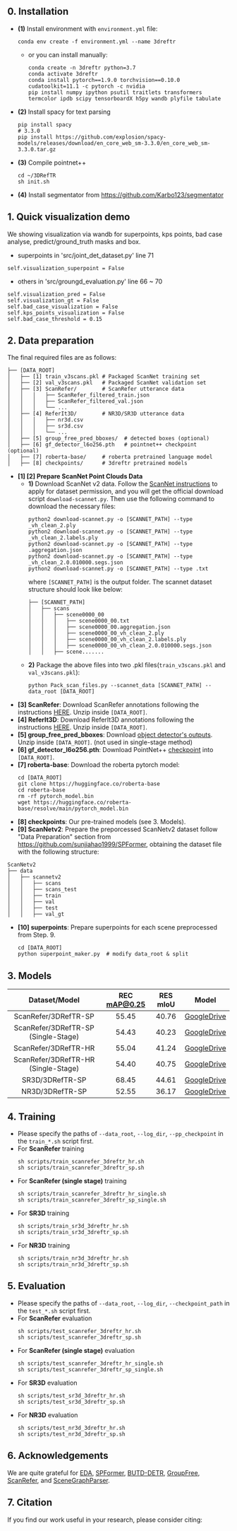 ## 0. Installation

+ **(1)** Install environment with `environment.yml` file:
  ```
  conda env create -f environment.yml --name 3dreftr
  ```
  + or you can install manually:
    ```
    conda create -n 3dreftr python=3.7
    conda activate 3dreftr
    conda install pytorch==1.9.0 torchvision==0.10.0 cudatoolkit=11.1 -c pytorch -c nvidia
    pip install numpy ipython psutil traitlets transformers termcolor ipdb scipy tensorboardX h5py wandb plyfile tabulate
    ```
+ **(2)** Install spacy for text parsing
  ```
  pip install spacy
  # 3.3.0
  pip install https://github.com/explosion/spacy-models/releases/download/en_core_web_sm-3.3.0/en_core_web_sm-3.3.0.tar.gz
  ```
+ **(3)** Compile pointnet++
  ```
  cd ~/3DRefTR
  sh init.sh
  ```
+ **(4)** Install segmentator from https://github.com/Karbo123/segmentator


## 1. Quick visualization demo 
We showing visualization via wandb for superpoints, kps points, bad case analyse, predict/ground_truth masks and box.
+ superpoints in 'src/joint_det_dataset.py' line 71
```
self.visualization_superpoint = False
```
+ others in 'src/groungd_evaluation.py' line 66 ~ 70
```
self.visualization_pred = False
self.visualization_gt = False
self.bad_case_visualization = False
self.kps_points_visualization = False
self.bad_case_threshold = 0.15
```

## 2. Data preparation

The final required files are as follows:
```
├── [DATA_ROOT]
│	├── [1] train_v3scans.pkl # Packaged ScanNet training set
│	├── [2] val_v3scans.pkl   # Packaged ScanNet validation set
│	├── [3] ScanRefer/        # ScanRefer utterance data
│	│	│	├── ScanRefer_filtered_train.json
│	│	│	├── ScanRefer_filtered_val.json
│	│	│	└── ...
│	├── [4] ReferIt3D/        # NR3D/SR3D utterance data
│	│	│	├── nr3d.csv
│	│	│	├── sr3d.csv
│	│	│	└── ...
│	├── [5] group_free_pred_bboxes/  # detected boxes (optional)
│	├── [6] gf_detector_l6o256.pth   # pointnet++ checkpoint (optional)
│	├── [7] roberta-base/     # roberta pretrained language model
│	├── [8] checkpoints/      # 3dreftr pretrained models
```

+ **[1] [2] Prepare ScanNet Point Clouds Data**
  + **1)** Download ScanNet v2 data. Follow the [ScanNet instructions](https://github.com/ScanNet/ScanNet) to apply for dataset permission, and you will get the official download script `download-scannet.py`. Then use the following command to download the necessary files:
    ```
    python2 download-scannet.py -o [SCANNET_PATH] --type _vh_clean_2.ply
    python2 download-scannet.py -o [SCANNET_PATH] --type _vh_clean_2.labels.ply
    python2 download-scannet.py -o [SCANNET_PATH] --type .aggregation.json
    python2 download-scannet.py -o [SCANNET_PATH] --type _vh_clean_2.0.010000.segs.json
    python2 download-scannet.py -o [SCANNET_PATH] --type .txt
    ```
    where `[SCANNET_PATH]` is the output folder. The scannet dataset structure should look like below:
    ```
    ├── [SCANNET_PATH]
    │   ├── scans
    │   │   ├── scene0000_00
    │   │   │   ├── scene0000_00.txt
    │   │   │   ├── scene0000_00.aggregation.json
    │   │   │   ├── scene0000_00_vh_clean_2.ply
    │   │   │   ├── scene0000_00_vh_clean_2.labels.ply
    │   │   │   ├── scene0000_00_vh_clean_2.0.010000.segs.json
    │   │   ├── scene.......
    ```
  + **2)** Package the above files into two .pkl files(`train_v3scans.pkl` and `val_v3scans.pkl`):
    ```
    python Pack_scan_files.py --scannet_data [SCANNET_PATH] --data_root [DATA_ROOT]
    ```
+ **[3] ScanRefer**: Download ScanRefer annotations following the instructions [HERE](https://github.com/daveredrum/ScanRefer). Unzip inside `[DATA_ROOT]`.
+ **[4] ReferIt3D**: Download ReferIt3D annotations following the instructions [HERE](https://github.com/referit3d/referit3d). Unzip inside `[DATA_ROOT]`.
+ **[5] group_free_pred_bboxes**: Download [object detector's outputs](https://1drv.ms/u/s!AsnjK0KGPk10gYBjpUjJm7TkADS8vg?e=1AXJdR). Unzip inside `[DATA_ROOT]`. (not used in single-stage method)
+ **[6] gf_detector_l6o256.pth**: Download PointNet++ [checkpoint](https://1drv.ms/u/s!AsnjK0KGPk10gYBXZWDnWle7SvCNBg?e=SNyUK8) into `[DATA_ROOT]`.
+ **[7] roberta-base**: Download the roberta pytorch model:
  ```
  cd [DATA_ROOT]
  git clone https://huggingface.co/roberta-base
  cd roberta-base
  rm -rf pytorch_model.bin
  wget https://huggingface.co/roberta-base/resolve/main/pytorch_model.bin
  ```
+ **[8] checkpoints**: Our pre-trained models (see 3. Models).
+ **[9] ScanNetv2**: Prepare the preporcessed ScanNetv2 dataset follow "Data Preparation" section from https://github.com/sunjiahao1999/SPFormer, obtaining the dataset file with the following structure:
```
ScanNetv2
├── data
│   ├── scannetv2
│   │   ├── scans
│   │   ├── scans_test
│   │   ├── train
│   │   ├── val
│   │   ├── test
│   │   ├── val_gt
```
+ **[10] superpoints**: Prepare superpoints for each scene preprocessed from Step. 9.
  ```
  cd [DATA_ROOT]
  python superpoint_maker.py  # modify data_root & split
  ```

## 3. Models

|Dataset/Model  | REC mAP@0.25 | RES mIoU | Model |
|:---:|:---:|:---:|:---:|
|ScanRefer/3DRefTR-SP| 55.45 | 40.76 |[GoogleDrive](https://drive.google.com/file/d/1--489HTfjOCuK6ibQ92G2Blm09eRTnfL/view?usp=sharing)
|ScanRefer/3DRefTR-SP (Single-Stage)| 54.43 | 40.23 |[GoogleDrive](https://drive.google.com/file/d/1kMWl4XfRfw9aVVmGektO5CYaHag3kIUI/view?usp=sharing)
|ScanRefer/3DRefTR-HR| 55.04 | 41.24 |[GoogleDrive](https://drive.google.com/file/d/1gThEp7QwnlCioUyTEQxT3jbsUyCM5BSK/view?usp=sharing)
|ScanRefer/3DRefTR-HR (Single-Stage)| 54.40 | 40.75 |[GoogleDrive](https://drive.google.com/file/d/1qCybMQCnhuvikn9O-H90S9l82KRi1Tzq/view?usp=sharing)
|SR3D/3DRefTR-SP | 68.45 | 44.61 | [GoogleDrive](https://drive.google.com/file/d/1AtqDwpVVAEHDtkiuJnC9EFpGK48nEh9s/view?usp=sharing) 
|NR3D/3DRefTR-SP | 52.55 | 36.17 | [GoogleDrive](https://drive.google.com/file/d/1Y4SXRz3snPIeRxzCVMqs3AMfWC7JyGVW/view?usp=sharing) 

## 4. Training

+ Please specify the paths of `--data_root`, `--log_dir`, `--pp_checkpoint` in the `train_*.sh` script first.
+ For **ScanRefer** training
  ```
  sh scripts/train_scanrefer_3dreftr_hr.sh
  sh scripts/train_scanrefer_3dreftr_sp.sh
  ```
+ For **ScanRefer (single stage)** training
  ```
  sh scripts/train_scanrefer_3dreftr_hr_single.sh
  sh scripts/train_scanrefer_3dreftr_sp_single.sh
  ```
+ For **SR3D** training
  ```
  sh scripts/train_sr3d_3dreftr_hr.sh
  sh scripts/train_sr3d_3dreftr_sp.sh
  ```
+ For **NR3D** training
  ```
  sh scripts/train_nr3d_3dreftr_hr.sh
  sh scripts/train_nr3d_3dreftr_sp.sh
  ```

## 5. Evaluation

+ Please specify the paths of `--data_root`, `--log_dir`, `--checkpoint_path` in the `test_*.sh` script first.
+ For **ScanRefer** evaluation
  ```
  sh scripts/test_scanrefer_3dreftr_hr.sh
  sh scripts/test_scanrefer_3dreftr_sp.sh
  ```
+ For **ScanRefer (single stage)** evaluation
  ```
  sh scripts/test_scanrefer_3dreftr_hr_single.sh
  sh scripts/test_scanrefer_3dreftr_sp_single.sh
  ```
+ For **SR3D** evaluation
  ```
  sh scripts/test_sr3d_3dreftr_hr.sh
  sh scripts/test_sr3d_3dreftr_sp.sh
  ```
+ For **NR3D** evaluation
  ```
  sh scripts/test_nr3d_3dreftr_hr.sh
  sh scripts/test_nr3d_3dreftr_sp.sh
  ```

## 6. Acknowledgements

We are quite grateful for [EDA](https://github.com/yanmin-wu/EDA), [SPFormer](https://github.com/sunjiahao1999/SPFormer), [BUTD-DETR](https://github.com/nickgkan/butd_detr), [GroupFree](https://github.com/zeliu98/Group-Free-3D), [ScanRefer](https://github.com/daveredrum/ScanRefer), and [SceneGraphParser](https://github.com/vacancy/SceneGraphParser).

## 7. Citation

If you find our work useful in your research, please consider citing:
```

```